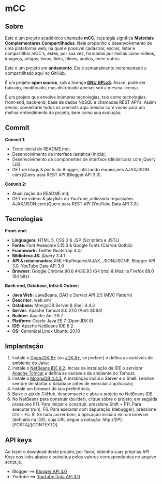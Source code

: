 # mCC

## Sobre
   
   Este é um projeto acadêmico chamado **mCC**, cuja sigla significa **Materiais Complementares Compartilhados**. Nele proponho o desenvolvimento de uma plataforma web, na qual é possível cadastrar, excluir, listar e compartilhar mCC's, estes, por sua vez, formados por mídias como vídeos, imagens, artigos, livros, links, filmes, áudios, entre outros.

   Este é um projeto em **andamento**. Ele é semanalmente incrementado e compartilhado aqui no GitHub.

   É um projeto **open source**, sob a licença [**GNU GPLv3**](https://www.gnu.org/licenses/gpl-3.0.pt-br.html). Assim, pode ser baixado, modificado, mas distribuído apenas sob a mesma licença.
   
   É um projeto que envolve inúmeras tecnologias, tais como tecnologias front-end, back-end, base de dados NoSQL e chamadas REST API's. Assim sendo, comentarei todos os commits aqui mesmo com vocês para um melhor entendimento do projeto, bem como sua evolução.

## Commit

   **Commit 1:**

   - Texto inicial do README.md; 
   - Desenvolvimento de interface (estática) inicial; 
   - Desenvolvimento de componentes de interface (dinâmicos) com jQuery (JS); 
   - GET de blogs & posts do Blogger, utilizando requisições AJAX/JSON com jQuery para REST API (Blogger API 3.0).

   **Commit 2:**
   
   - Atualização do README.md; 
   - GET de vídeos & playlists do YouTube, utilizando requisições AJAX/JSON com jQuery para REST API (YouTube Data API 3.0).
   
## Tecnologias
   
   **Front-end:**
   
   - **Linguagem:** HTML 5, CSS 3 & JSP (Scriptlets e JSTL)
   - **Fonte:** Font Awesome 5.15.3 & Google Fonts (Carrois Gothic)
   - **Framework:** Twitter Bootstrap 3.4.1
   - **Biblioteca JS:** jQuery 3.4.1
   - **API & relacionados:** XMLHttpRequest/AJAX, JSON/JSONP, Blogger API 3.0, YouTube Data API 3.0
   - **Browser:** Google Chrome 90.0.4430.93 (64 bits) & Mozilla Firefox 88.0 (64 bits)
   
   **Back-end, Database, Infra & Outros:**
   
   - **Java Web:** JavaBeans, DAO e Servlet API 2.5 (MVC Pattern)
   - **Descritor:** web.xml
   - **Database:** MongoDB Server & Shell 4.4.3
   - **Server:** Apache Tomcat 8.0.27.0 (Port: 8084)
   - **Builder:** Apache Ant 1.9.7
   - **Platform:** Oracle Java EE 7 (OpenJDK 8)
   - **IDE:** Apache NetBeans IDE 8.2
   - **OS:** Canonical Linux Ubuntu 20.10
   
## Implantação

   1. Instale o [OpenJDK 8+](https://openjdk.java.net/) (ou [JDK 8+](https://www.oracle.com/java/), se preferir) e defina as variáveis de ambiente do Java;
   2. Instale o [NetBeans IDE 8.2](https://netbeans.apache.org/). Inclua na instalação da IDE o servidor [Apache Tomcat](http://tomcat.apache.org/) e defina as variáveis de ambiente do Tomcat.
   3. Instale o [MongoDB 4.4.3.](https://www.mongodb.com/) A instalação inclui o Server e o Shell. Lembre sempre de startar o database antes de executar a aplicação;
   4. Instale um browser de sua preferência;
   5. Baixe o zip do GitHub, descompacte e abra o projeto no NetBeans IDE.
   6. No NetBeans para construir (builder), clique sobre o projeto, em seguida pressione F11. Para limpar e construir, pressione Shift + F11. Para executar (run), F6. Para executar com depuração (debugger), pressione Ctrl + F5.
    8. Se tudo correr bem, a aplicação iniciará em um browser (definido na IDE), cuja URL segue a notação: http://[IP]:[PORTA]/[CONTEXTO].
    
## API keys

   Ao fazer o download deste projeto, por favor, obtenha suas próprias API Keys nos links abaixo e substitua pelos valores correspondentes no arquivo script.js. 
   
   - Blogger ==> [Blogger API 3.0](https://developers.google.com/blogger)
   - Youtube ==> [YouTube Data API 3.0](https://developers.google.com/youtube/v3)
